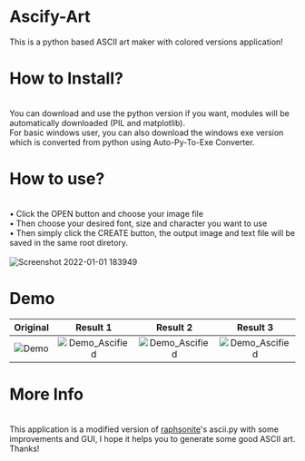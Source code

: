# Ascify-Art
This is a python based ASCII art maker with colored versions application!
# How to Install?
<br> You can download and use the python version if you want, modules will be automatically downloaded (PIL and matplotlib).
<br> For basic windows user, you can also download the windows exe version which is converted from python using Auto-Py-To-Exe Converter.
# How to use?
<br>• Click the OPEN button and choose your image file
<br>• Then choose your desired font, size and character you want to use
<br>• Then simply click the CREATE button, the output image and text file will be saved in the same root diretory.
<br>
<br>![Screenshot 2022-01-01 183949](https://user-images.githubusercontent.com/89206401/147852516-50c3de92-18cf-4b66-8bbc-f6e04912c8aa.png)
# Demo
| Original | Result 1 | Result 2 | Result 3 |
|:--------:|:--------:|:--------:|:--------:|
|![Demo](https://user-images.githubusercontent.com/89206401/147851171-4d635140-e7b3-45e8-b634-f411ee416e3e.png) |![Demo_Ascified](https://user-images.githubusercontent.com/89206401/147851176-576b231b-eccc-42ec-8a11-cebc68db9a7a.png) | ![Demo_Ascified](https://user-images.githubusercontent.com/89206401/147852092-8eed3755-bc6e-48ec-8db9-d30f4e76eba6.png) |![Demo_Ascified](https://user-images.githubusercontent.com/89206401/147852255-43e28d34-1c61-480e-b13f-ce4ed9c9a494.png)
# More Info
<br> This application is a modified version of [raphsonite](https://raphsonite.github.io/)'s ascii.py with some improvements and GUI, I hope it helps you to generate some good ASCII art. Thanks!
